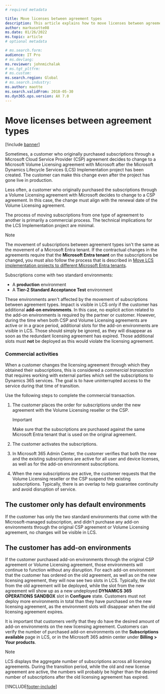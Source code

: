 ```yaml
---
# required metadata

title: Move licenses between agreement types
description: This article explains how to move licenses between agreement types.
author: markusotte08
ms.date: 01/26/2022
ms.topic: article
# optional metadata

# ms.search.form:  
audience: IT Pro
# ms.devlang: 
ms.reviewer: johnmichalak
# ms.tgt_pltfrm: 
# ms.custom: 
ms.search.region: Global
# ms.search.industry: 
ms.author: maotte
ms.search.validFrom: 2018-05-30 
ms.dyn365.ops.version: AX 7.0
---
```


# Move licenses between agreement types

[!include [banner](../../../finance/includes/banner.md)]

Sometimes, a customer who originally purchased subscriptions through a Microsoft Cloud Service Provider (CSP) agreement decides to change to a Microsoft Volume Licensing agreement with Microsoft after the Microsoft Dynamics Lifecycle Services (LCS) Implementation project has been created. The customer can make this change even after the project has gone live in production.

Less often, a customer who originally purchased the subscriptions through a Volume Licensing agreement with Microsoft decides to change to a CSP agreement. In this case, the change must align with the renewal date of the Volume Licensing agreement.

The process of moving subscriptions from one type of agreement to another is primarily a commercial process. The technical implications for the LCS Implementation project are minimal.

> [!NOTE]
> The movement of subscriptions between agreement types isn't the same as the movement of a Microsoft Entra tenant. If the contractual changes in the agreements require that the **Microsoft Entra tenant** on the subscriptions be changed, you must also follow the process that is described in [Move LCS implementation projects to different Microsoft Entra tenants](move-lcs-implementation-project-tenant.md).

Subscriptions come with two standard environments: 

- A **production** environment 
- A **Tier-2 Standard Acceptance Test** environment

These environments aren't affected by the movement of subscriptions between agreement types. Impact is visible in LCS only if the customer has additional **add-on environments**. In this case, no explicit action related to the add-on environments is required by the partner or customer. However, during the time when both CSP and Volume Licensing agreements are active or in a grace period, additional slots for the add-on environments are visible in LCS. Those should simply be ignored, as they will disappear as soon as the redundant licensing agreement has expired. Those additional slots must **not** be deployed as this would violate the licensing agreement.

### Commercial activities

When a customer changes the licensing agreement through which they obtained their subscriptions, this is considered a *commercial transaction* that requires working with external parties which sell the subscriptions to Dynamics 365 services. The goal is to have uninterrupted access to the service during that time of transition. 

Use the following steps to complete the commercial transaction.


1. The customer places the order for subscriptions under the new agreement with the Volume Licensing reseller or the CSP.

    > [!IMPORTANT]
    > Make sure that the subscriptions are purchased against the same Microsoft Entra tenant that is used on the original agreement.

2. The customer activates the subscriptions.
3. In Microsoft 365 Admin Center, the customer verifies that both the new and the existing subscriptions are active for all user and device licenses, as well as for the add-on environment subscriptions. 
4. When the new subscriptions are active, the customer requests that the Volume Licensing reseller or the CSP suspend the existing subscriptions. Typically, there is an overlap to help guarantee continuity and avoid disruption of service.


## The customer only has default environments

If the customer has only the two standard environments that come with the Microsoft-managed subscription, and didn't purchase any add-on environments through the original CSP agreement or Volume Licensing agreement, no changes will be visible in LCS.


## The customer has add-on environments

If the customer purchased add-on environments through the original CSP agreement or Volume Licensing agreement, those environments will continue to function without any disruption. For each add-on environment that the customer has ordered on the old agreement, as well as on the new licensing agreement, they will now see two slots in LCS. Typically, the slot from the old agreement will be deployed, while the slot from the new agreement will show up as a new undeployed **DYNAMICS 365 OPERATIONS SANDBOX** slot in **Configure** state. Customers must not deploy more environments in total than they have purchased on the new licensing agreement, as the environment slots will disappear when the old licensing agreement expires.

It is important that customers verify that they do have the desired amount of add-on environments on the new licensing agreement. Customers can verify the number of purchased add-on environments on the **Subscriptions available** page in LCS, or in the Microsoft 365 admin center under **Billing > Your products**.

> [!NOTE]
> LCS displays the aggregate number of subscriptions across all licensing agreements. During the transition period, while the old and new license agreement are active, the numbers will probably be higher than the desired number of subscriptions after the old licensing agreement has expired.

[!INCLUDE[footer-include](../../../includes/footer-banner.md)]